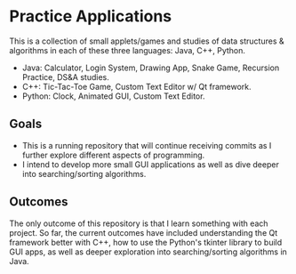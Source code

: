 # Practice Applications

This is a collection of small applets/games and studies of data structures & algorithms in each of these three languages: Java, C++, Python.
- Java: Calculator, Login System, Drawing App, Snake Game, Recursion Practice, DS&A studies.
- C++: Tic-Tac-Toe Game, Custom Text Editor w/ Qt framework.
- Python: Clock, Animated GUI, Custom Text Editor.

## Goals

- This is a running repository that will continue receiving commits as I further explore different aspects of programming.
- I intend to develop more small GUI applications as well as dive deeper into searching/sorting algorithms.

## Outcomes  

The only outcome of this repository is that I learn something with each project. So far, the current outcomes have included understanding the Qt framework better with C++, how to use the Python's tkinter library to build GUI apps, as well as deeper exploration into searching/sorting algorithms in Java.
